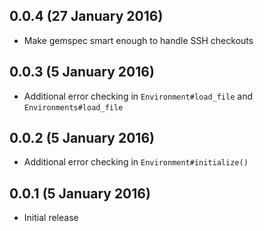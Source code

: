 ## 0.0.4 (27 January 2016)

- Make gemspec smart enough to handle SSH checkouts

## 0.0.3 (5 January 2016)

- Additional error checking in `Environment#load_file` and `Environments#load_file`

## 0.0.2 (5 January 2016)

- Additional error checking in `Environment#initialize()`

## 0.0.1 (5 January 2016)

- Initial release
